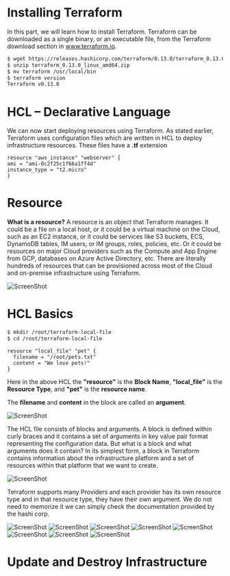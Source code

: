 # Installing Terraform

In this part, we will learn how to install Terraform. Terraform can be downloaded as a single binary, or an executable file, from the Terraform download section in www.terraform.io.

```sh
$ wget https://releases.hashicorp.com/terraform/0.13.0/terraform_0.13.0_linux_amd64.zip
$ unzip terraform_0.13.0_linux_amd64.zip
$ mv terraform /usr/local/bin
$ terraform version
Terraform v0.13.0
```

# HCL – Declarative Language

 We can now start deploying resources using Terraform. As stated earlier, Terraform uses configuration files which are written in HCL to deploy infrastructure resources. These files have a **.tf** extension

```hcl
resource "aws_instance" "webserver" {
ami = "ami-0c2f25c1f66a1ff4d"
instance_type = "t2.micro"
}
```

# Resource
**What is a resource?** 
A resource is an object that Terraform manages. It could be a file on a local host, or it could be a virtual machine on the Cloud, such as an EC2 instance, or it could be services like S3 buckets, ECS, DynamoDB tables, IM users, or IM groups, roles, policies, etc. Or it could be resources on major Cloud providers such as the Compute and App Engine from GCP, databases on Azure Active Directory, etc. There are literally hundreds of resources that can be provisioned across most of the Cloud and on-premise infrastructure using Terraform. 

![ScreenShot](/assets/ressources.png)

# HCL Basics

```sh
$ mkdir /root/terraform-local-file
$ cd /root/terraform-local-file
```
```hcl
resource "local_file" "pet" {
  filename = "/root/pets.txt"
  content = "We love pets!"
}
```

Here in the above HCL the **"resource"** is the **Block Name**, **"local_file"** is the **Resource Type**, and **"pet"** is the **resource name**.

The **filename** and **content** in the block are called an **argument**.


![ScreenShot](/assets/hclbaiscs.PNG)

The HCL file consists of blocks and arguments. A block is defined within curly braces and it contains a set of arguments in key value pair format representing the configuration data. But what is a block and what arguments does it contain? In its simplest form, a block in Terraform contains information about the infrastructure platform and a set of resources within that platform that we want to create.

![ScreenShot](/assets/hclbaiscs5.PNG)

Terraform supports many Providers and each provider has its own resource type and in that resource type, they have their own argument. We do not need to memorize it we can simply check the documentation provided by the hashi corp.


![ScreenShot](/assets/hclbaiscs1.PNG)
![ScreenShot](/assets/hclbaiscs3.PNG)
![ScreenShot](/assets/hclbaiscs4.PNG)
![ScreenShot](/assets/hclbaiscs6.PNG)
![ScreenShot](/assets/hclbaiscs7.PNG)
![ScreenShot](/assets/hclbaiscs8.PNG)
![ScreenShot](/assets/hclbaiscs9.PNG)
![ScreenShot](/assets/hclbaiscs10.PNG)

# Update and Destroy Infrastructure